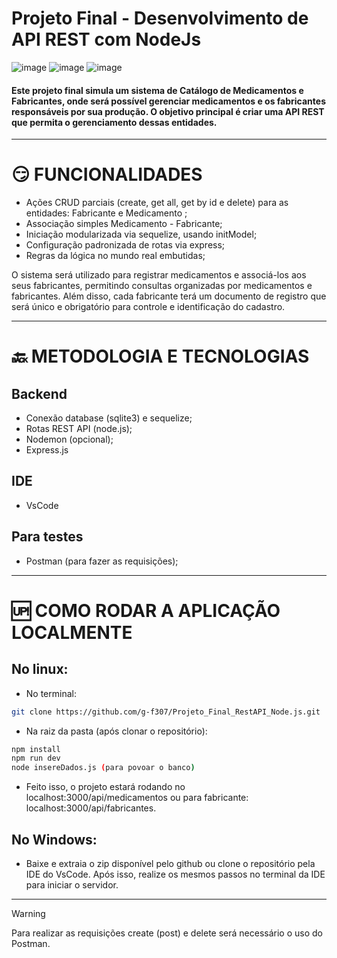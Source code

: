 # Projeto Final - Desenvolvimento de API REST com NodeJs

![image](https://img.shields.io/badge/JavaScript-F7DF1E?style=for-the-badge&logo=javascript&logoColor=black)
![image](https://img.shields.io/badge/Node.js-43853D?style=for-the-badge&logo=node.js&logoColor=white)
![image](https://img.shields.io/badge/SQLite-07405E?style=for-the-badge&logo=sqlite&logoColor=white)

<h4> Este projeto final simula um sistema de Catálogo de Medicamentos e
Fabricantes, onde será possível gerenciar medicamentos e os fabricantes
responsáveis por sua produção. O objetivo principal é criar uma API REST que
permita o gerenciamento dessas entidades. </h4>

--- 

#  😏 FUNCIONALIDADES

* Ações CRUD parciais (create, get all, get by id e delete) para as entidades: Fabricante e Medicamento ;
* Associação simples Medicamento - Fabricante;
* Iniciação modularizada via sequelize, usando initModel;
* Configuração padronizada de rotas via express;
* Regras da lógica no mundo real embutidas;
<p> O sistema será utilizado para registrar medicamentos e associá-los aos seus
fabricantes, permitindo consultas organizadas por medicamentos e fabricantes.
Além disso, cada fabricante terá um documento de registro que será único e
obrigatório para controle e identificação do cadastro. </p> 

---

# 🔙 METODOLOGIA E TECNOLOGIAS

<h2> Backend </h2>

* Conexão database (sqlite3) e sequelize;
* Rotas REST API (node.js);
* Nodemon (opcional);
* Express.js

<h2> IDE </h2>

* VsCode 

<h2> Para testes </h2>

* Postman (para fazer as requisições);

---

# 🆙 COMO RODAR A APLICAÇÃO LOCALMENTE

<h2> No linux: </h2>

* No terminal: 

```bash
git clone https://github.com/g-f307/Projeto_Final_RestAPI_Node.js.git
```

* Na raiz da pasta (após clonar o repositório):

```bash
npm install
npm run dev
node insereDados.js (para povoar o banco)
```

* Feito isso, o projeto estará rodando no localhost:3000/api/medicamentos ou para fabricante: localhost:3000/api/fabricantes.

<h2> No Windows: </h2>

* Baixe e extraia o zip disponível pelo github ou clone o repositório pela IDE do VsCode. Após isso, realize os mesmos passos no terminal da IDE para iniciar o servidor.

---

> [!WARNING]
> Para realizar as requisições create (post) e delete será necessário o uso do Postman.
